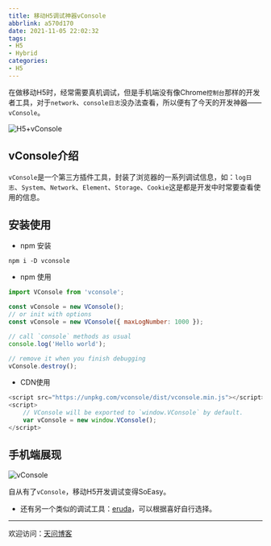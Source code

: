 ```yaml
---
title: 移动H5调试神器vConsole
abbrlink: a570d170
date: 2021-11-05 22:02:32
tags:
- H5
- Hybrid
categories:
- H5
---
```


在做移动H5时，经常需要真机调试，但是手机端没有像Chrome`控制台`那样的开发者工具，对于`network`、`console日志`没办法查看，所以便有了今天的开发神器——`vConsole`。

![H5+vConsole](https://tiven.cn/static/img/home-office-workstation-office-business-preview-PI97QFc2LBFRFIINb3I9x.jpg)

<!-- more -->

## vConsole介绍

`vConsole`是一个第三方插件工具，封装了浏览器的一系列调试信息，如：`log日志`、`System`、`Network`、`Element`、`Storage`、`Cookie`这是都是开发中时常要查看使用的信息。

## 安装使用

* npm 安装

```shell
npm i -D vconsole
```

* npm 使用

```js
import VConsole from 'vconsole';

const vConsole = new VConsole();
// or init with options
const vConsole = new VConsole({ maxLogNumber: 1000 });

// call `console` methods as usual
console.log('Hello world');

// remove it when you finish debugging
vConsole.destroy();
```

* CDN使用

```js
<script src="https://unpkg.com/vconsole/dist/vconsole.min.js"></script>
<script>
    // VConsole will be exported to `window.VConsole` by default.
    var vConsole = new window.VConsole();
</script> 
```

## 手机端展现

![vConsole](https://tiven.cn/static/img/img-vconsole-3sBfRIEeEv9YwM8wF79vp.jpg)

自从有了`vConsole`，移动H5开发调试变得SoEasy。

* 还有另一个类似的调试工具：[eruda](https://www.npmjs.com/package/eruda "eruda")，可以根据喜好自行选择。

---

欢迎访问：[天问博客](https://tiven.cn/p/a570d170/ "天問博客") 
